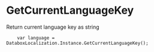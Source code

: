 GetCurrentLanguageKey
=====================

Return current language key as string

		var language = DataboxLocalization.Instance.GetCurrentLanguageKey();